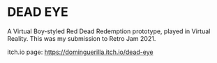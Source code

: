 # DEAD EYE
A Virtual Boy-styled Red Dead Redemption prototype, played in Virtual Reality.
This was my submission to Retro Jam 2021.

itch.io page: https://dominguerilla.itch.io/dead-eye
